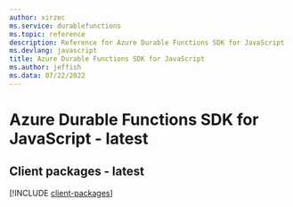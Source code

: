 ```yaml
---
author: xirzec
ms.service: durablefunctions
ms.topic: reference
description: Reference for Azure Durable Functions SDK for JavaScript
ms.devlang: javascript
title: Azure Durable Functions SDK for JavaScript
ms.author: jeffish
ms.data: 07/22/2022
---
```

# Azure Durable Functions SDK for JavaScript - latest

## Client packages - latest
[!INCLUDE [client-packages](durable-functions-client-index.md)]
